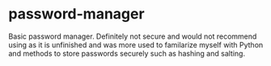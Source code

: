 # password-manager

Basic password manager. Definitely not secure and would not recommend using as it is unfinished and was more used to familarize myself
with Python and methods to store passwords securely such as hashing and salting. 
